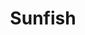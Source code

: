 ---
templateKey: blog-post
featuredpost: false
featuredimage: /assets/Sunfish.png
title: Sunfish
description: Fish|Pole
testfield: 290
---